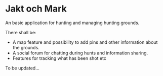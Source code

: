 # Jakt och Mark
An basic application for hunting and managing hunting grounds. 

There shall be: 
- A map feature and possibility to add pins and other information about the grounds. 
- A social forum for chatting during hunts and information sharing. 
- Features for tracking what has been shot etc

To be updated...
